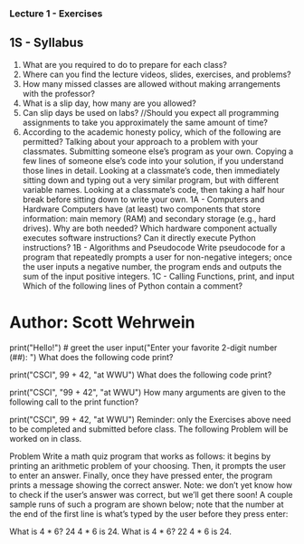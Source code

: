 ### Lecture 1 - Exercises
## 1S - Syllabus

1. What are you required to do to prepare for each class?
1. Where can you find the lecture videos, slides, exercises, and problems?
1. How many missed classes are allowed without making arrangements with the professor?
1. What is a slip day, how many are you allowed?
1. Can slip days be used on labs?
//Should you expect all programming assignments to take you approximately the same amount of time?
1. According to the academic honesty policy, which of the following are permitted?
Talking about your approach to a problem with your classmates.
Submitting someone else’s program as your own.
Copying a few lines of someone else’s code into your solution, if you understand those lines in detail.
Looking at a classmate’s code, then immediately sitting down and typing out a very similar program, but with different variable names.
Looking at a classmate’s code, then taking a half hour break before sitting down to write your own.
1A - Computers and Hardware
Computers have (at least) two components that store information: main memory (RAM) and secondary storage (e.g., hard drives). Why are both needed?
Which hardware component actually executes software instructions? Can it directly execute Python instructions?
1B - Algorithms and Pseudocode
Write pseudocode for a program that repeatedly prompts a user for non-negative integers; once the user inputs a negative number, the program ends and outputs the sum of the input positive integers.
1C - Calling Functions, print, and input
Which of the following lines of Python contain a comment?

# Author: Scott Wehrwein
print("Hello!") # greet the user
input("Enter your favorite 2-digit number (##): ")
What does the following code print?

print("CSCI", 99 + 42, "at WWU")
What does the following code print?

print("CSCI", "99 + 42", "at WWU")
How many arguments are given to the following call to the print function?

print("CSCI", 99 + 42, "at WWU")
Reminder: only the Exercises above need to be completed and submitted before class. The following Problem will be worked on in class.

Problem
Write a math quiz program that works as follows: it begins by printing an arithmetic problem of your choosing. Then, it prompts the user to enter an answer. Finally, once they have pressed enter, the program prints a message showing the correct answer. Note: we don’t yet know how to check if the user’s answer was correct, but we’ll get there soon! A couple sample runs of such a program are shown below; note that the number at the end of the first line is what’s typed by the user before they press enter:

What is 4 * 6? 24
4 * 6 is 24.
What is 4 * 6? 22
4 * 6 is 24.
